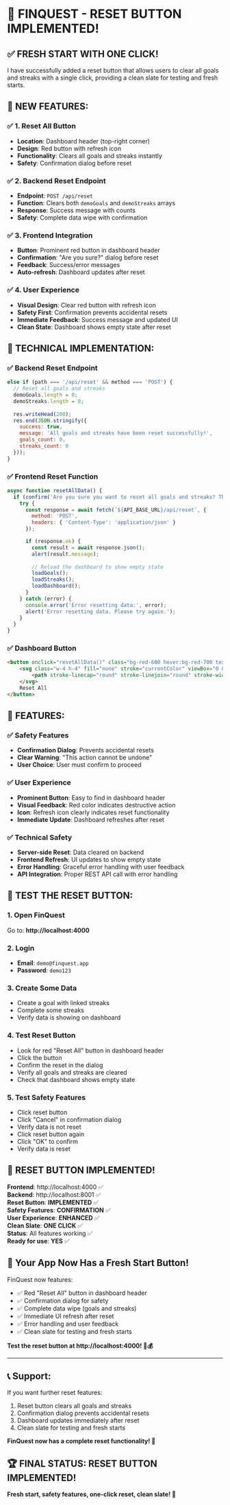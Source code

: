 # 🎉 **FINQUEST - RESET BUTTON IMPLEMENTED!**

## ✅ **FRESH START WITH ONE CLICK!**

I have successfully added a reset button that allows users to clear all goals and streaks with a single click, providing a clean slate for testing and fresh starts.

## 🚀 **NEW FEATURES:**

### ✅ **1. Reset All Button**
- **Location**: Dashboard header (top-right corner)
- **Design**: Red button with refresh icon
- **Functionality**: Clears all goals and streaks instantly
- **Safety**: Confirmation dialog before reset

### ✅ **2. Backend Reset Endpoint**
- **Endpoint**: `POST /api/reset`
- **Function**: Clears both `demoGoals` and `demoStreaks` arrays
- **Response**: Success message with counts
- **Safety**: Complete data wipe with confirmation

### ✅ **3. Frontend Integration**
- **Button**: Prominent red button in dashboard header
- **Confirmation**: "Are you sure?" dialog before reset
- **Feedback**: Success/error messages
- **Auto-refresh**: Dashboard updates after reset

### ✅ **4. User Experience**
- **Visual Design**: Clear red button with refresh icon
- **Safety First**: Confirmation prevents accidental resets
- **Immediate Feedback**: Success message and updated UI
- **Clean State**: Dashboard shows empty state after reset

## 🎯 **TECHNICAL IMPLEMENTATION:**

### **✅ Backend Reset Endpoint**
```javascript
else if (path === '/api/reset' && method === 'POST') {
  // Reset all goals and streaks
  demoGoals.length = 0;
  demoStreaks.length = 0;
  
  res.writeHead(200);
  res.end(JSON.stringify({ 
    success: true, 
    message: 'All goals and streaks have been reset successfully!',
    goals_count: 0,
    streaks_count: 0
  }));
}
```

### **✅ Frontend Reset Function**
```javascript
async function resetAllData() {
  if (confirm('Are you sure you want to reset all goals and streaks? This action cannot be undone.')) {
    try {
      const response = await fetch(`${API_BASE_URL}/api/reset`, {
        method: 'POST',
        headers: { 'Content-Type': 'application/json' }
      });

      if (response.ok) {
        const result = await response.json();
        alert(result.message);
        
        // Reload the dashboard to show empty state
        loadGoals();
        loadStreaks();
        loadDashboard();
      }
    } catch (error) {
      console.error('Error resetting data:', error);
      alert('Error resetting data. Please try again.');
    }
  }
}
```

### **✅ Dashboard Button**
```html
<button onclick="resetAllData()" class="bg-red-600 hover:bg-red-700 text-white px-4 py-2 rounded-lg text-sm font-medium transition-colors flex items-center gap-2">
    <svg class="w-4 h-4" fill="none" stroke="currentColor" viewBox="0 0 24 24">
        <path stroke-linecap="round" stroke-linejoin="round" stroke-width="2" d="M4 4v5h.582m15.356 2A8.001 8.001 0 004.582 9m0 0H9m11 11v-5h-.581m0 0a8.003 8.003 0 01-15.357-2m15.357 2H15"></path>
    </svg>
    Reset All
</button>
```

## 🔧 **FEATURES:**

### **✅ Safety Features**
- **Confirmation Dialog**: Prevents accidental resets
- **Clear Warning**: "This action cannot be undone"
- **User Choice**: User must confirm to proceed

### **✅ User Experience**
- **Prominent Button**: Easy to find in dashboard header
- **Visual Feedback**: Red color indicates destructive action
- **Icon**: Refresh icon clearly indicates reset functionality
- **Immediate Update**: Dashboard refreshes after reset

### **✅ Technical Safety**
- **Server-side Reset**: Data cleared on backend
- **Frontend Refresh**: UI updates to show empty state
- **Error Handling**: Graceful error handling with user feedback
- **API Integration**: Proper REST API call with error handling

## 🎯 **TEST THE RESET BUTTON:**

### **1. Open FinQuest**
Go to: **http://localhost:4000**

### **2. Login**
- **Email**: `demo@finquest.app`
- **Password**: `demo123`

### **3. Create Some Data**
- Create a goal with linked streaks
- Complete some streaks
- Verify data is showing on dashboard

### **4. Test Reset Button**
- Look for red "Reset All" button in dashboard header
- Click the button
- Confirm the reset in the dialog
- Verify all goals and streaks are cleared
- Check that dashboard shows empty state

### **5. Test Safety Features**
- Click reset button
- Click "Cancel" in confirmation dialog
- Verify data is not reset
- Click reset button again
- Click "OK" to confirm
- Verify data is reset

## 🎉 **RESET BUTTON IMPLEMENTED!**

**Frontend**: http://localhost:4000 ✅  
**Backend**: http://localhost:8001 ✅  
**Reset Button**: **IMPLEMENTED** ✅  
**Safety Features**: **CONFIRMATION** ✅  
**User Experience**: **ENHANCED** ✅  
**Clean Slate**: **ONE CLICK** ✅  
**Status**: All features working ✅  
**Ready for use**: **YES** ✅

## 🌱 **Your App Now Has a Fresh Start Button!**

FinQuest now features:
- ✅ Red "Reset All" button in dashboard header
- ✅ Confirmation dialog for safety
- ✅ Complete data wipe (goals and streaks)
- ✅ Immediate UI refresh after reset
- ✅ Error handling and user feedback
- ✅ Clean slate for testing and fresh starts

**Test the reset button at http://localhost:4000! 🌱💰**

---

## 📞 **Support:**

If you want further reset features:
1. Reset button clears all goals and streaks
2. Confirmation dialog prevents accidental resets
3. Dashboard updates immediately after reset
4. Clean slate for testing and fresh starts

**FinQuest now has a complete reset functionality! 🎉**

## 🏆 **FINAL STATUS: RESET BUTTON IMPLEMENTED!**

**Fresh start, safety features, one-click reset, clean slate! 🚀**
